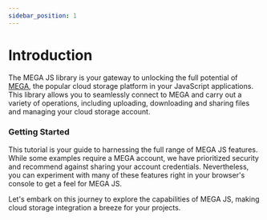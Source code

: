 ```yaml
---
sidebar_position: 1
---
```


# Introduction

The MEGA JS library is your gateway to unlocking the full potential of <a href="https://mega.nz/">MEGA</a>, the popular cloud storage platform in your JavaScript applications. This library allows you to seamlessly connect to MEGA and carry out a variety of operations, including uploading, downloading and sharing files and managing your cloud storage account.

### Getting Started

This tutorial is your guide to harnessing the full range of MEGA JS features. While some examples require a MEGA account, we have prioritized security and recommend against sharing your account credentials. Nevertheless, you can experiment with many of these features right in your browser's console to get a feel for MEGA JS.

Let's embark on this journey to explore the capabilities of MEGA JS, making cloud storage integration a breeze for your projects.
